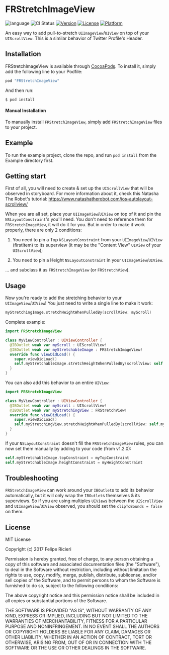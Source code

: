 # FRStretchImageView

![language](https://img.shields.io/badge/Language-%20Swift%20-orange.svg)
![CI Status](https://img.shields.io/badge/build-passing-brightgreen.svg)
[![Version](https://img.shields.io/cocoapods/v/FRStretchImageView.svg?style=flat)](http://cocoapods.org/pods/FRStretchImageView)
[![License](https://img.shields.io/cocoapods/l/FRStretchImageView.svg?style=flat)](http://cocoapods.org/pods/FRStretchImageView)
[![Platform](https://img.shields.io/cocoapods/p/FRStretchImageView.svg?style=flat)](http://cocoapods.org/pods/FRStretchImageView)

An easy way to add pull-to-stretch `UIImageView`/`UIView` on top of your `UIScrollView`. This is a similar behavior of Twitter Profile's Header.

## Installation

FRStretchImageView is available through [CocoaPods](http://cocoapods.org). To install it, simply add the following line to your Podfile:

```swift
pod "FRStretchImageView"
```

And then run:

`$ pod install`

#### Manual Installation

To manually install `FRStretchImageView`, simply add `FRStretchImageView` files to your project.

## Example

To run the example project, clone the repo, and run `pod install` from the Example directory first.

## Getting start

First of all, you will need to create & set up the `UIScrollView` that will be observed in storyboard. For more information about it, check this Natasha The Robot's tutorial: https://www.natashatherobot.com/ios-autolayout-scrollview/

When you are all set, place your `UIImageView`/`UIView` on top of it and pin the `NSLayoutConstraint`'s you'll need. You don't need to reference them for `FRStretchImageView`, it will do it for you. But in order to make it work properly, there are only 2 conditions:

1) You need to pin a Top `NSLayoutConstraint` from your `UIImageView`/`UIView` (firstItem) to its superview (it may be the "Content View" `UIView` of your `UIScrollView`);

2) You need to pin a Height `NSLayoutConstraint` in your `UIImageView`/`UIView`.

... and subclass it as `FRStretchImageView` (or `FRStretchView`).

## Usage

Now you're ready to add the stretching behavior to your `UIImageView`/`UIView`! You just need to write a single line to make it work:

```swift
myStretchingImage.stretchHeightWhenPulledBy(scrollView: myScroll)
```

Complete example:

```swift
import FRStretchImageView

class MyViewController : UIViewController {
  @IBOutlet weak var myScroll : UIScrollView!
  @IBOutlet weak var myStretchableImage : FRStretchImageView!
  override func viewDidLoad() {
    super.viewDidLoad()
    self.myStretchableImage.stretchHeightWhenPulledBy(scrollView: self.myScroll)
  }
}
```

You can also add this behavior to an entire `UIView`:

```swift
import FRStretchImageView

class MyViewController : UIViewController {
  @IBOutlet weak var myScroll : UIScrollView!
  @IBOutlet weak var myStretchingView : FRStretchView!
  override func viewDidLoad() {
    super.viewDidLoad()
    self.myStretchingView.stretchHeightWhenPulledBy(scrollView: self.myScroll)
  }
}
```

If your `NSLayoutConstraint` doesn't fill the `FRStretchImageView` rules, you can now set them manually by adding to your code (from v1.2.0):

```swift
self.myStretchableImage.topConstraint = myTopConstraint
self.myStretchableImage.heightConstraint = myHeightConstraint
```

## Troubleshooting

`FRStretchImageView` can work around your `IBOutlet`s to add its behavior automatically, but it will only wrap the `IBOutlet`s themselves & its superviews. So if you are using multiples `UIView`s between the `UIScrollView` and `UIImageView`/`UIView` observed, you should set the `clipToBounds = false` on them.

## License

MIT License

Copyright (c) 2017 Felipe Ricieri

Permission is hereby granted, free of charge, to any person obtaining a copy
of this software and associated documentation files (the "Software"), to deal
in the Software without restriction, including without limitation the rights
to use, copy, modify, merge, publish, distribute, sublicense, and/or sell
copies of the Software, and to permit persons to whom the Software is
furnished to do so, subject to the following conditions:

The above copyright notice and this permission notice shall be included in all
copies or substantial portions of the Software.

THE SOFTWARE IS PROVIDED "AS IS", WITHOUT WARRANTY OF ANY KIND, EXPRESS OR
IMPLIED, INCLUDING BUT NOT LIMITED TO THE WARRANTIES OF MERCHANTABILITY,
FITNESS FOR A PARTICULAR PURPOSE AND NONINFRINGEMENT. IN NO EVENT SHALL THE
AUTHORS OR COPYRIGHT HOLDERS BE LIABLE FOR ANY CLAIM, DAMAGES OR OTHER
LIABILITY, WHETHER IN AN ACTION OF CONTRACT, TORT OR OTHERWISE, ARISING FROM,
OUT OF OR IN CONNECTION WITH THE SOFTWARE OR THE USE OR OTHER DEALINGS IN THE
SOFTWARE.
